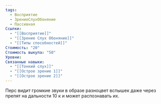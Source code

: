```yaml
---
tags:
  - Восприятие
  - ЗрениеСлухОбоняние
  - Пассивная
Ссылки:
  - "[[Восприятие]]"
  - "[[Зрение Слух Обоняние]]"
  - "[[Типы способностей]]"
Стоимость: "20"
Стоимость выкупа: "50"
Уровни: 
Связанные навыки:
  - "[[Тонкий слух]]"
  - "[[Острое зрение 1]]"
  - "[[Острое зрение 2]]"
---
```

Перс видит громкие звуки в образе разноцвет вспышек даже через препят на дальности 10 к и может распознавать их.